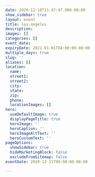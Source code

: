 ```yaml
---
date: 2020-12-18T11:47:47.000-08:00
show_sidebar: true
layout: event
title: los-angeles
description: 
images: []
categories: []
event_date: 
expiryDate: 2021-01-01T04:00:00-08:00
multiple_days: true
slug: ''
aliases: []
location:
  name: 
  street1: 
  street2: 
  city: 
  state: 
  zip: 
  phone: 
  locationImages: []
hero:
  useDefaultImage: true
  displayPageTitle: true
  heroImage: ''
  heroCaption: ''
  heroImageAltText: ''
  heroCustomText: ''
pageOptions:
  showSidebar: true
  hideMarketingBlock: false
  excludeFromSitemap: false
eventDate: 2020-12-31T00:00:00-08:00

---
```

